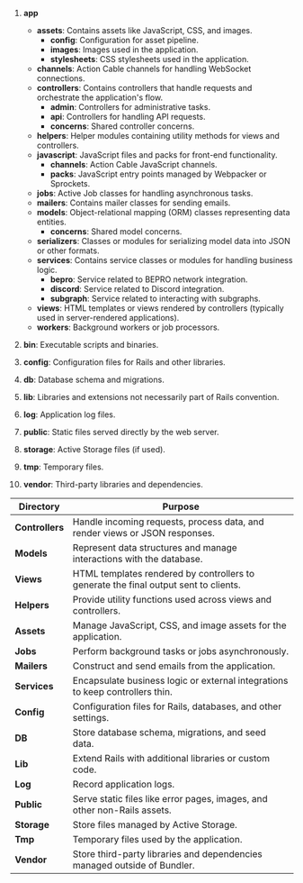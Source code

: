 1. **app**
   - **assets**: Contains assets like JavaScript, CSS, and images.
     - **config**: Configuration for asset pipeline.
     - **images**: Images used in the application.
     - **stylesheets**: CSS stylesheets used in the application.
   - **channels**: Action Cable channels for handling WebSocket connections.
   - **controllers**: Contains controllers that handle requests and orchestrate the application's flow.
     - **admin**: Controllers for administrative tasks.
     - **api**: Controllers for handling API requests.
     - **concerns**: Shared controller concerns.
   - **helpers**: Helper modules containing utility methods for views and controllers.
   - **javascript**: JavaScript files and packs for front-end functionality.
     - **channels**: Action Cable JavaScript channels.
     - **packs**: JavaScript entry points managed by Webpacker or Sprockets.
   - **jobs**: Active Job classes for handling asynchronous tasks.
   - **mailers**: Contains mailer classes for sending emails.
   - **models**: Object-relational mapping (ORM) classes representing data entities.
     - **concerns**: Shared model concerns.
   - **serializers**: Classes or modules for serializing model data into JSON or other formats.
   - **services**: Contains service classes or modules for handling business logic.
     - **bepro**: Service related to BEPRO network integration.
     - **discord**: Service related to Discord integration.
     - **subgraph**: Service related to interacting with subgraphs.
   - **views**: HTML templates or views rendered by controllers (typically used in server-rendered applications).
   - **workers**: Background workers or job processors.

2. **bin**: Executable scripts and binaries.

3. **config**: Configuration files for Rails and other libraries.
   
4. **db**: Database schema and migrations.

5. **lib**: Libraries and extensions not necessarily part of Rails convention.

6. **log**: Application log files.

7. **public**: Static files served directly by the web server.

8. **storage**: Active Storage files (if used).

9. **tmp**: Temporary files.

10. **vendor**: Third-party libraries and dependencies.

| Directory     | Purpose                                                                                                                                                  |
|---------------|----------------------------------------------------------------------------------------------------------------------------------------------------------|
| **Controllers** | Handle incoming requests, process data, and render views or JSON responses.                                                                               |
| **Models**      | Represent data structures and manage interactions with the database.                                                                                      |
| **Views**       | HTML templates rendered by controllers to generate the final output sent to clients.                                                                      |
| **Helpers**     | Provide utility functions used across views and controllers.                                                                                              |
| **Assets**      | Manage JavaScript, CSS, and image assets for the application.                                                                                              |
| **Jobs**        | Perform background tasks or jobs asynchronously.                                                                                                           |
| **Mailers**     | Construct and send emails from the application.                                                                                                            |
| **Services**    | Encapsulate business logic or external integrations to keep controllers thin.                                                                              |
| **Config**      | Configuration files for Rails, databases, and other settings.                                                                                              |
| **DB**          | Store database schema, migrations, and seed data.                                                                                                           |
| **Lib**         | Extend Rails with additional libraries or custom code.                                                                                                      |
| **Log**         | Record application logs.                                                                                                                                  |
| **Public**      | Serve static files like error pages, images, and other non-Rails assets.                                                                                   |
| **Storage**     | Store files managed by Active Storage.                                                                                                                     |
| **Tmp**         | Temporary files used by the application.                                                                                                                   |
| **Vendor**      | Store third-party libraries and dependencies managed outside of Bundler.                                                                                   |
